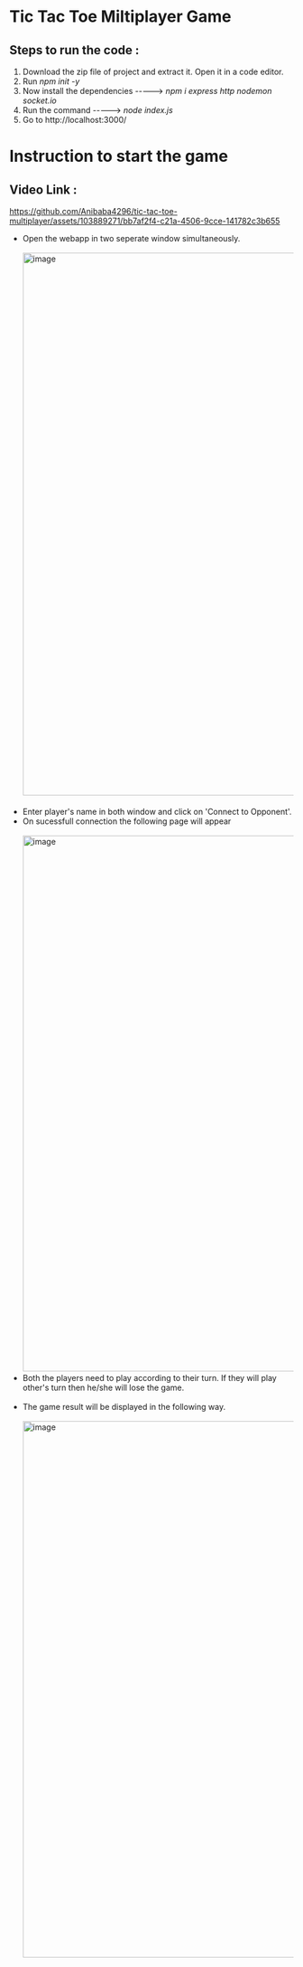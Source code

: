<h1>Tic Tac Toe Miltiplayer Game</h1>
<div>
  <h2>Steps to run the code : </h2>
  <ol>
    <li>Download the zip file of project and extract it. Open it in a code editor.</li>
    <li>Run <i>npm init -y</i></li>
    <li>Now install the dependencies -----> <i>npm i express http nodemon socket.io</i></li>
    <li>Run the command -----> <i>node index.js</i></li>
    <li>Go to http://localhost:3000/</li>
  </ol>
</div>
<div>
  <h1>Instruction to start the game </h1>
  <h2>Video Link :</h2> 

https://github.com/Anibaba4296/tic-tac-toe-multiplayer/assets/103889271/bb7af2f4-c21a-4506-9cce-141782c3b655

  <ul>
    <li>Open the webapp in two seperate window simultaneously.<br><br><img width="960" alt="image" src="https://github.com/Anibaba4296/tic-tac-toe-multiplayer/assets/103889271/61e5d969-ff06-4ff7-9081-8efe0d7e6347"></li>
    <br>
    <li>Enter player's name in both window and click on 'Connect to Opponent'.</li>
    <li>On sucessfull connection the following page will appear<br><br><img width="948" alt="image" src="https://github.com/Anibaba4296/tic-tac-toe-multiplayer/assets/103889271/d841bcea-2952-4e78-81e6-e9171672d310">
</li>
    <li>Both the players need to play according to their turn. If they will play other's turn then he/she will lose the game.</li><br>
    <li>The game result will be displayed in the following way.<br><br><img width="949" alt="image" src="https://github.com/Anibaba4296/tic-tac-toe-multiplayer/assets/103889271/b17316c9-c8bc-4ccf-a4ae-644987afac13">
</li>
  </ul>
</div>



